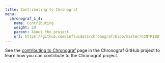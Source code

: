 ```yaml
---
title: Contributing to Chronograf
menu:
  chronograf_1_4:
    name: Contributing
    weight: 20
    parent: About the project
    url: https://github.com/influxdata/chronograf/blob/master/CONTRIBUTING.md
---
```


See the [contributing to Chronograf](https://github.com/influxdata/chronograf/blob/master/CONTRIBUTING.md) page in the Chronograf GitHub project to learn how you can contribute to the Chronograf project.
